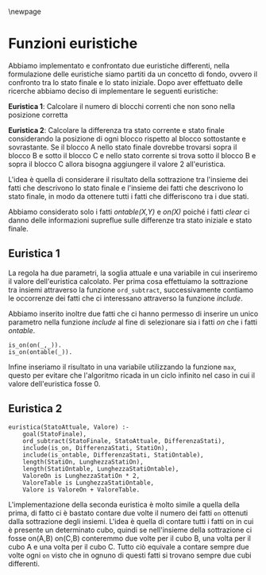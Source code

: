 \newpage

# Funzioni euristiche

Abbiamo implementato e confrontato due euristiche differenti, nella
formulazione delle euristiche siamo partiti da un concetto di fondo, ovvero il
confronto tra lo stato finale e lo stato iniziale. Dopo aver effettuato delle
ricerche abbiamo deciso di implementare le seguenti euristiche:

**Euristica 1**: Calcolare il numero di blocchi correnti che non sono nella
posizione corretta

**Euristica 2**: Calcolare la differenza tra stato corrente e stato finale
considerando la posizione di ogni blocco rispetto al blocco sottostante e
sovrastante. Se il blocco A nello stato finale dovrebbe trovarsi sopra il
blocco B e sotto il blocco C e nello stato corrente si trova sotto il blocco B
e sopra il blocco C allora bisogna aggiungere il valore 2 all'euristica.

L'idea è quella di considerare il risultato della sottrazione tra l'insieme dei
fatti che descrivono lo stato finale e l'insieme dei fatti che descrivono lo
stato finale, in modo da ottenere tutti i fatti che differiscono tra i due
stati.

Abbiamo considerato solo i fatti *ontable(X,Y)* e *on(X)* poiché i fatti
*clear* ci danno delle informazioni supreflue sulle differenze tra stato
iniziale e stato finale.

## Euristica 1

La regola ha due parametri, la soglia attuale e una variabile in cui inseriremo
il valore dell'euristica calcolato. Per prima cosa effettuiamo la sottrazione
tra insiemi attraverso la funzione `ord_subtract`, successivamente contiamo le
occorrenze dei fatti che ci interessano attraverso la funzione *include*.

Abbiamo inserito inoltre due fatti che ci hanno permesso di inserire un unico
parametro nella funzione *include* al fine di selezionare sia i fatti *on* che
i fatti *ontable*.

``` {.prolog}
is_on(on(_,_)).
is_on(ontable(_)).
```

Infine inseriamo il risultato in una variabile utilizzando la funzione `max`,
questo per evitare che l'algoritmo ricada in un ciclo infinito nel caso in cui
il valore dell'euristica fosse 0.

## Euristica 2

``` {.prolog}
euristica(StatoAttuale, Valore) :-
    goal(StatoFinale),
    ord_subtract(StatoFinale, StatoAttuale, DifferenzaStati),
    include(is_on, DifferenzaStati, StatiOn),
    include(is_ontable, DifferenzaStati, StatiOntable),
    length(StatiOn, LunghezzaStatiOn),
    length(StatiOntable, LunghezzaStatiOntable),
    ValoreOn is LunghezzaStatiOn * 2,
    ValoreTable is LunghezzaStatiOntable,
    Valore is ValoreOn + ValoreTable.
```

L'implementazione della seconda euristica è molto simile a quella della prima,
di fatto ci è bastato contare due volte il numero dei fatti `on` ottenuti dalla
sottrazione degli insiemi. L'idea è quella di contare tutti i fatti on in cui è
presente un determinato cubo, quindi se nell'insieme della sottrazione ci fosse
on(A,B) on(C,B) conteremmo due volte per il cubo B, una volta per il cubo A e
una volta per il cubo C. Tutto ciò equivale a contare sempre due volte ogni
`on` visto che in ognuno di questi fatti si trovano sempre due cubi differenti.
